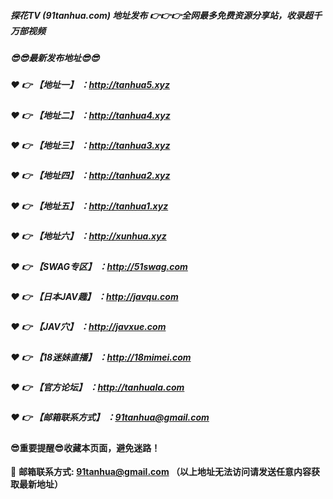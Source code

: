 ##### 探花TV (91tanhua.com) 地址发布 :point_right::point_right::point_right:全网最多免费资源分享站，收录超千万部视频

##### :sunglasses::sunglasses:最新发布地址:sunglasses::sunglasses:

##### :heart: :point_right: 【地址一】 ：http://tanhua5.xyz

##### :heart: :point_right: 【地址二】 ：http://tanhua4.xyz

##### :heart: :point_right: 【地址三】 ：http://tanhua3.xyz

##### :heart: :point_right: 【地址四】 ：http://tanhua2.xyz

##### :heart: :point_right: 【地址五】 ：http://tanhua1.xyz

##### :heart: :point_right: 【地址六】 ：http://xunhua.xyz

##### :heart: :point_right: 【SWAG专区】 ：http://51swag.com

##### :heart: :point_right: 【日本JAV趣】 ：http://javqu.com

##### :heart: :point_right: 【JAV穴】 ：http://javxue.com

##### :heart: :point_right: 【18迷妹直播】 ：http://18mimei.com

##### :heart: :point_right: 【官方论坛】 ：http://tanhuala.com

##### :heart: :point_right: 【邮箱联系方式】 ：91tanhua@gmail.com

#### :sunglasses:重要提醒:sunglasses:收藏本页面，避免迷路！


:e-mail: __邮箱联系方式: 91tanhua@gmail.com （以上地址无法访问请发送任意内容获取最新地址）__
